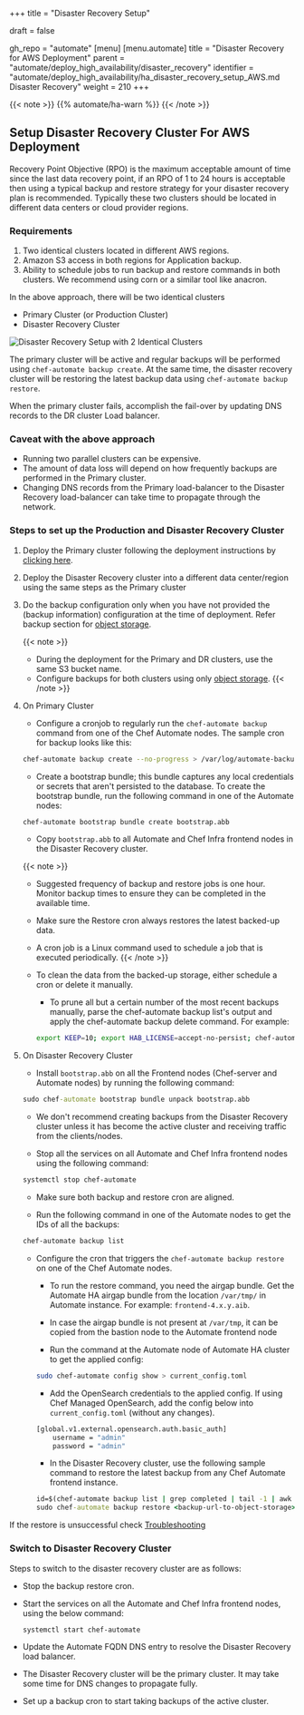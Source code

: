 +++
title = "Disaster Recovery Setup"

draft = false

gh_repo = "automate"
[menu]
  [menu.automate]
    title = "Disaster Recovery for AWS Deployment"
    parent = "automate/deploy_high_availability/disaster_recovery"
    identifier = "automate/deploy_high_availability/ha_disaster_recovery_setup_AWS.md Disaster Recovery"
    weight = 210
+++

{{< note >}}
{{% automate/ha-warn %}}
{{< /note >}}

## Setup Disaster Recovery Cluster For AWS Deployment

Recovery Point Objective (RPO) is the maximum acceptable amount of time since the last data recovery point, if an RPO of 1 to 24 hours is acceptable then using a typical backup and restore strategy for your disaster recovery plan is recommended.
Typically these two clusters should be located in different data centers or cloud provider regions.

### Requirements

1. Two identical clusters located in different AWS regions.
1. Amazon S3 access in both regions for Application backup.
1. Ability to schedule jobs to run backup and restore commands in both clusters. We recommend using corn or a similar tool like anacron.

In the above approach, there will be two identical clusters

- Primary Cluster (or Production Cluster)
- Disaster Recovery Cluster

![Disaster Recovery Setup with 2 Identical Clusters](/images/automate/DR_AWS_Deployment.png)

The primary cluster will be active and regular backups will be performed using `chef-automate backup create`. At the same time, the disaster recovery cluster will be restoring the latest backup data using `chef-automate backup restore`.

When the primary cluster fails, accomplish the fail-over by updating DNS records to the DR cluster Load balancer.

### Caveat with the above approach

- Running two parallel clusters can be expensive.
- The amount of data loss will depend on how frequently backups are performed in the Primary cluster.
- Changing DNS records from the Primary load-balancer to the Disaster Recovery load-balancer can take time to propagate through the network.

### Steps to set up the Production and Disaster Recovery Cluster

1. Deploy the Primary cluster following the deployment instructions by [clicking here](/automate/ha_aws_deploy_steps/#deployment).

1. Deploy the Disaster Recovery cluster into a different data center/region using the same steps as the Primary cluster

1. Do the backup configuration only when you have not provided the (backup information) configuration at the time of deployment. Refer backup section for [object storage](/automate/ha_backup_restore_aws_s3/).

    {{< note >}}
    - During the deployment for the Primary and DR clusters, use the same S3 bucket name.
    - Configure backups for both clusters using only [object storage](/automate/ha_backup_restore_aws_s3/).
    {{< /note >}}

1. On Primary Cluster

    - Configure a cronjob to regularly run the `chef-automate backup` command from one of the Chef Automate nodes. The sample cron for backup looks like this:

    ```sh
    chef-automate backup create --no-progress > /var/log/automate-backups.log
    ```

    - Create a bootstrap bundle; this bundle captures any local credentials or secrets that aren't persisted to the database. To create the bootstrap bundle, run the following command in one of the Automate nodes:

    ```sh
    chef-automate bootstrap bundle create bootstrap.abb
    ```

    - Copy `bootstrap.abb` to all Automate and Chef Infra frontend nodes in the Disaster Recovery cluster.

    {{< note >}}
    - Suggested frequency of backup and restore jobs is one hour. Monitor backup times to ensure they can be completed in the available time.
    - Make sure the Restore cron always restores the latest backed-up data.
    - A cron job is a Linux command used to schedule a job that is executed periodically.
    {{< /note >}}

    - To clean the data from the backed-up storage, either schedule a cron or delete it manually.
        - To prune all but a certain number of the most recent backups manually, parse the chef-automate backup list's output and apply the chef-automate backup delete command.
        For example:

        ```sh
        export KEEP=10; export HAB_LICENSE=accept-no-persist; chef-automate backup list --result-json backup.json > /dev/null && hab pkg exec core/jq-static jq "[.result.backups[].id] | sort | reverse | .[]" -rM backup.json | tail -n +$(($KEEP+1)) | xargs -L1 -i chef-automate backup delete --yes {}
        ```

1. On Disaster Recovery Cluster

    - Install `bootstrap.abb` on all the Frontend nodes (Chef-server and Automate nodes) by running the following command:

    ```cmd
    sudo chef-automate bootstrap bundle unpack bootstrap.abb
    ```

    - We don't recommend creating backups from the Disaster Recovery cluster unless it has become the active cluster and receiving traffic from the clients/nodes.

    - Stop all the services on all Automate and Chef Infra frontend nodes using the following command:

    ```sh
    systemctl stop chef-automate
    ```

    - Make sure both backup and restore cron are aligned.

    - Run the following command in one of the Automate nodes to get the IDs of all the backups:

    ```sh
    chef-automate backup list
    ```

    - Configure the cron that triggers the `chef-automate backup restore` on one of the Chef Automate nodes.

        - To run the restore command, you need the airgap bundle. Get the Automate HA airgap bundle from the location `/var/tmp/` in Automate instance. For example: `frontend-4.x.y.aib`.

        - In case the airgap bundle is not present at `/var/tmp`, it can be copied from the bastion node to the Automate frontend node

        - Run the command at the Automate node of Automate HA cluster to get the applied config:

        ```bash
        sudo chef-automate config show > current_config.toml
        ```

        - Add the OpenSearch credentials to the applied config. If using Chef Managed OpenSearch, add the config below into `current_config.toml` (without any changes).

        ```bash
        [global.v1.external.opensearch.auth.basic_auth]
            username = "admin"
            password = "admin"
        ```

        - In the Disaster Recovery cluster, use the following sample command to restore the latest backup from any Chef Automate frontend instance.

        ```cmd
        id=$(chef-automate backup list | grep completed | tail -1 | awk '{print $1}')
        sudo chef-automate backup restore <backup-url-to-object-storage>/automate/$id/ --patch-config /path/to/current_config.toml --airgap-bundle /var/tmp/frontend-4.x.y.aib --skip-preflight --s3-access-key "Access_Key"  --s3-secret-key "Secret_Key"
        ```

If the restore is unsuccessful check [Troubleshooting](/automate/ha_backup_restore_aws_s3/#troubleshooting)
### Switch to Disaster Recovery Cluster

Steps to switch to the disaster recovery cluster are as follows:

- Stop the backup restore cron.
- Start the services on all the Automate and Chef Infra frontend nodes, using the below command:

    ```sh
    systemctl start chef-automate
    ```

- Update the Automate FQDN DNS entry to resolve the Disaster Recovery load balancer.
- The Disaster Recovery cluster will be the primary cluster. It may take some time for DNS changes to propagate fully.
- Set up a backup cron to start taking backups of the active cluster.
